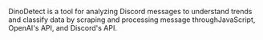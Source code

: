 DinoDetect is a tool for analyzing Discord messages to understand trends and classify data by scraping and processing message throughJavaScript, OpenAI's API, and Discord's API.
